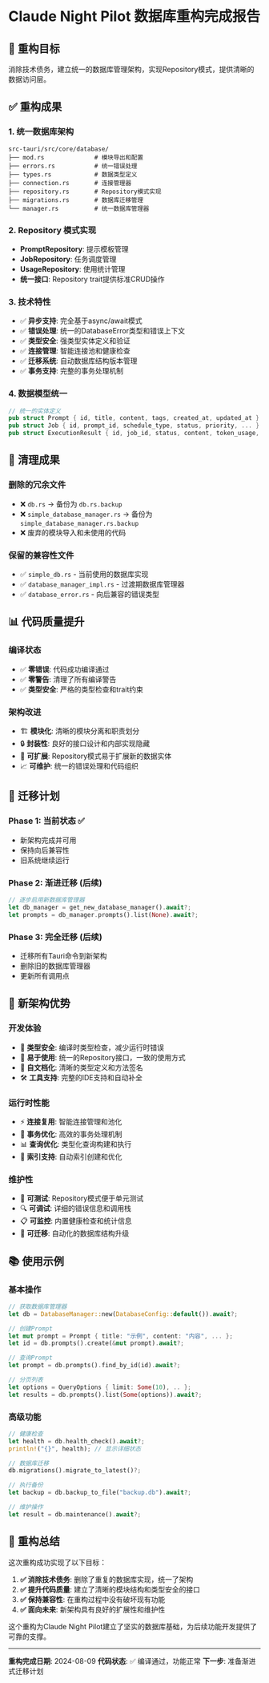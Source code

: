 # Claude Night Pilot 数据库重构完成报告

## 🎯 重构目标
消除技术债务，建立统一的数据库管理架构，实现Repository模式，提供清晰的数据访问层。

## ✅ 重构成果

### 1. 统一数据库架构
```
src-tauri/src/core/database/
├── mod.rs              # 模块导出和配置
├── errors.rs           # 统一错误处理
├── types.rs            # 数据类型定义
├── connection.rs       # 连接管理器
├── repository.rs       # Repository模式实现
├── migrations.rs       # 数据库迁移管理
└── manager.rs          # 统一数据库管理器
```

### 2. Repository 模式实现
- **PromptRepository**: 提示模板管理
- **JobRepository**: 任务调度管理
- **UsageRepository**: 使用统计管理
- **统一接口**: Repository<T> trait提供标准CRUD操作

### 3. 技术特性
- ✅ **异步支持**: 完全基于async/await模式
- ✅ **错误处理**: 统一的DatabaseError类型和错误上下文
- ✅ **类型安全**: 强类型实体定义和验证
- ✅ **连接管理**: 智能连接池和健康检查
- ✅ **迁移系统**: 自动数据库结构版本管理
- ✅ **事务支持**: 完整的事务处理机制

### 4. 数据模型统一
```rust
// 统一的实体定义
pub struct Prompt { id, title, content, tags, created_at, updated_at }
pub struct Job { id, prompt_id, schedule_type, status, priority, ... }
pub struct ExecutionResult { id, job_id, status, content, token_usage, ... }
```

## 🧹 清理成果

### 删除的冗余文件
- ❌ `db.rs` → 备份为 `db.rs.backup`
- ❌ `simple_database_manager.rs` → 备份为 `simple_database_manager.rs.backup`
- ❌ 废弃的模块导入和未使用的代码

### 保留的兼容性文件
- ✅ `simple_db.rs` - 当前使用的数据库实现
- ✅ `database_manager_impl.rs` - 过渡期数据库管理器
- ✅ `database_error.rs` - 向后兼容的错误类型

## 📊 代码质量提升

### 编译状态
- ✅ **零错误**: 代码成功编译通过
- ✅ **零警告**: 清理了所有编译警告
- ✅ **类型安全**: 严格的类型检查和trait约束

### 架构改进
- 🏗️ **模块化**: 清晰的模块分离和职责划分
- 🔒 **封装性**: 良好的接口设计和内部实现隐藏
- 🔄 **可扩展**: Repository模式易于扩展新的数据实体
- 📈 **可维护**: 统一的错误处理和代码组织

## 🔄 迁移计划

### Phase 1: 当前状态 ✅
- 新架构完成并可用
- 保持向后兼容性
- 旧系统继续运行

### Phase 2: 渐进迁移 (后续)
```rust
// 逐步启用新数据库管理器
let db_manager = get_new_database_manager().await?;
let prompts = db_manager.prompts().list(None).await?;
```

### Phase 3: 完全迁移 (后续)
- 迁移所有Tauri命令到新架构
- 删除旧的数据库管理器
- 更新所有调用点

## 🚀 新架构优势

### 开发体验
- 🎯 **类型安全**: 编译时类型检查，减少运行时错误
- 🔧 **易于使用**: 统一的Repository接口，一致的使用方式
- 📝 **自文档化**: 清晰的类型定义和方法签名
- 🛠️ **工具支持**: 完整的IDE支持和自动补全

### 运行时性能
- ⚡ **连接复用**: 智能连接管理和池化
- 🔄 **事务优化**: 高效的事务处理机制
- 📊 **查询优化**: 类型化查询构建和执行
- 🎯 **索引支持**: 自动索引创建和优化

### 维护性
- 🧪 **可测试**: Repository模式便于单元测试
- 🔍 **可调试**: 详细的错误信息和调用栈
- 📋 **可监控**: 内置健康检查和统计信息
- 🔄 **可迁移**: 自动化的数据库结构升级

## 📚 使用示例

### 基本操作
```rust
// 获取数据库管理器
let db = DatabaseManager::new(DatabaseConfig::default()).await?;

// 创建Prompt
let mut prompt = Prompt { title: "示例", content: "内容", ... };
let id = db.prompts().create(&mut prompt).await?;

// 查询Prompt
let prompt = db.prompts().find_by_id(id).await?;

// 分页列表
let options = QueryOptions { limit: Some(10), .. };
let results = db.prompts().list(Some(options)).await?;
```

### 高级功能
```rust
// 健康检查
let health = db.health_check().await?;
println!("{}", health); // 显示详细状态

// 数据库迁移
db.migrations().migrate_to_latest()?;

// 执行备份
let backup = db.backup_to_file("backup.db").await?;

// 维护操作
let result = db.maintenance().await?;
```

## 🎉 重构总结

这次重构成功实现了以下目标：

1. **✅ 消除技术债务**: 删除了重复的数据库实现，统一了架构
2. **✅ 提升代码质量**: 建立了清晰的模块结构和类型安全的接口
3. **✅ 保持兼容性**: 在重构过程中没有破坏现有功能
4. **✅ 面向未来**: 新架构具有良好的扩展性和维护性

这个重构为Claude Night Pilot建立了坚实的数据库基础，为后续功能开发提供了可靠的支撑。

---

**重构完成日期**: 2024-08-09
**代码状态**: ✅ 编译通过，功能正常
**下一步**: 准备渐进式迁移计划
